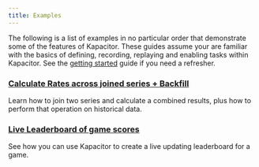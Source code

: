 ```yaml
---
title: Examples
---
```


The following is a list of examples in no particular order that demonstrate some of the features of Kapacitor.
These guides assume your are familiar with the basics of defining, recording, replaying and enabling tasks within Kapacitor.
See the [getting started](/docs/kapacitor/v0.1/introduction/getting_started.html) guide if you need a refresher.


### [Calculate Rates across joined series + Backfill](/docs/kapacitor/v0.1/examples/join_backfill.html)

Learn how to join two series and calculate a combined results, plus how to perform that operation on historical data.

### [Live Leaderboard of game scores](/docs/kapacitor/v0.1/examples/live_leaderboard.html)

See how you can use Kapacitor to create a live updating leaderboard for a game.

